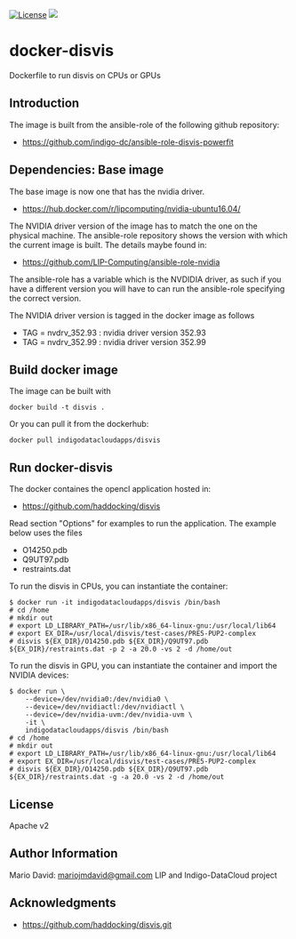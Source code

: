 [![License](http://img.shields.io/:license-apache-blue.svg?style=flat-square)](http://www.apache.org/licenses/LICENSE-2.0.html)
[![](https://images.microbadger.com/badges/image/indigodatacloudapps/disvis.svg)](http://microbadger.com/images/indigodatacloudapps/disvis "Get your own image badge on microbadger.com")

docker-disvis
=============

Dockerfile to run disvis on CPUs or GPUs


Introduction
------------

The image is built from the ansible-role of the following github repository:
* https://github.com/indigo-dc/ansible-role-disvis-powerfit

Dependencies: Base image
------------------------

The base image is now one that has the nvidia driver.

* https://hub.docker.com/r/lipcomputing/nvidia-ubuntu16.04/

The NVIDIA driver version of the image has to match the one on the physical
machine. The ansible-role repository shows the version with which the current
image is built. The details maybe found in:

* https://github.com/LIP-Computing/ansible-role-nvidia

The ansible-role has a variable which is the NVDIDIA driver, as such if you
have a different version you will have to can run the ansible-role specifying
the correct version.

The NVIDIA driver version is tagged in the docker image as follows

* TAG = nvdrv_352.93 : nvidia driver version 352.93
* TAG = nvdrv_352.99 : nvidia driver version 352.99


Build docker image
------------------

The image can be built with
```
docker build -t disvis .
```

Or you can pull it from the dockerhub:
```
docker pull indigodatacloudapps/disvis
```

Run docker-disvis
-----------------

The docker containes the opencl application hosted in:
* https://github.com/haddocking/disvis

Read section "Options" for examples to run the application. 
The example below uses the files
* O14250.pdb
* Q9UT97.pdb
* restraints.dat

To run the disvis in CPUs, you can instantiate the container:

```
$ docker run -it indigodatacloudapps/disvis /bin/bash
# cd /home
# mkdir out
# export LD_LIBRARY_PATH=/usr/lib/x86_64-linux-gnu:/usr/local/lib64
# export EX_DIR=/usr/local/disvis/test-cases/PRE5-PUP2-complex
# disvis ${EX_DIR}/O14250.pdb ${EX_DIR}/Q9UT97.pdb ${EX_DIR}/restraints.dat -p 2 -a 20.0 -vs 2 -d /home/out
```

To run the disvis in GPU, you can instantiate the container and import the
NVIDIA devices:

```
$ docker run \
    --device=/dev/nvidia0:/dev/nvidia0 \
    --device=/dev/nvidiactl:/dev/nvidiactl \
    --device=/dev/nvidia-uvm:/dev/nvidia-uvm \
    -it \
    indigodatacloudapps/disvis /bin/bash
# cd /home
# mkdir out
# export LD_LIBRARY_PATH=/usr/lib/x86_64-linux-gnu:/usr/local/lib64
# export EX_DIR=/usr/local/disvis/test-cases/PRE5-PUP2-complex
# disvis ${EX_DIR}/O14250.pdb ${EX_DIR}/Q9UT97.pdb ${EX_DIR}/restraints.dat -g -a 20.0 -vs 2 -d /home/out
```

License
-------

Apache v2

Author Information
------------------

Mario David: mariojmdavid@gmail.com
LIP and Indigo-DataCloud project

Acknowledgments
---------------

* https://github.com/haddocking/disvis.git

